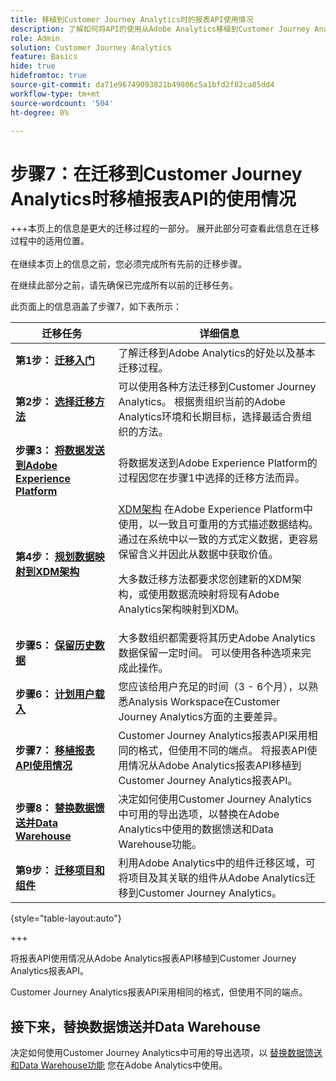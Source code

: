 ```yaml
---
title: 移植到Customer Journey Analytics时的报表API使用情况
description: 了解如何将API的使用从Adobe Analytics移植到Customer Journey Analytics
role: Admin
solution: Customer Journey Analytics
feature: Basics
hide: true
hidefromtoc: true
source-git-commit: da71e96749093821b49806c5a1bfd2f82ca85dd4
workflow-type: tm+mt
source-wordcount: '504'
ht-degree: 0%

---
```


# 步骤7：在迁移到Customer Journey Analytics时移植报表API的使用情况

+++本页上的信息是更大的迁移过程的一部分。 展开此部分可查看此信息在迁移过程中的适用位置。 </br></br>在继续本页上的信息之前，您必须完成所有先前的迁移步骤。

在继续此部分之前，请先确保已完成所有以前的迁移任务。

此页面上的信息涵盖了步骤7，如下表所示：

| 迁移任务 | 详细信息 |
|---------|----------|
| **第1步： [迁移入门](/help/getting-started/cja-migration/cja-migration-getstarted.md)** | 了解迁移到Adobe Analytics的好处以及基本迁移过程。 |
| **第2步： [选择迁移方法](/help/getting-started/cja-migration/cja-migration-method.md)** | 可以使用各种方法迁移到Customer Journey Analytics。 根据贵组织当前的Adobe Analytics环境和长期目标，选择最适合贵组织的方法。 |
| **步骤3： [将数据发送到Adobe Experience Platform](/help/getting-started/cja-migration/cja-migration-send-to-platform.md)** | 将数据发送到Adobe Experience Platform的过程因您在步骤1中选择的迁移方法而异。 |
| **第4步： [规划数据映射到XDM架构](/help/getting-started/cja-migration/cja-migration-xdm.md)** | [XDM架构](https://experienceleague.adobe.com/en/docs/experience-platform/xdm/home#xdm-schemas) 在Adobe Experience Platform中使用，以一致且可重用的方式描述数据结构。 通过在系统中以一致的方式定义数据，更容易保留含义并因此从数据中获取价值。<p>大多数迁移方法都要求您创建新的XDM架构，或使用数据流映射将现有Adobe Analytics架构映射到XDM。</p> |
| **步骤5： [保留历史数据](/help/getting-started/cja-migration/cja-migration-historical-data.md)** | 大多数组织都需要将其历史Adobe Analytics数据保留一定时间。 可以使用各种选项来完成此操作。 |
| **步骤6： [计划用户载入](/help/getting-started/cja-migration/cja-migration-onboarding.md)** | 您应该给用户充足的时间（3 - 6个月），以熟悉Analysis Workspace在Customer Journey Analytics方面的主要差异。 |
| <span class="preview">**步骤7： [移植报表API使用情况](/help/getting-started/cja-migration/cja-migration-api.md)**</span> | <span class="preview">Customer Journey Analytics报表API采用相同的格式，但使用不同的端点。 将报表API使用情况从Adobe Analytics报表API移植到Customer Journey Analytics报表API。</span> |
| **步骤8： [替换数据馈送并Data Warehouse](/help/getting-started/cja-migration/cja-migration-export-options.md)** | 决定如何使用Customer Journey Analytics中可用的导出选项，以替换在Adobe Analytics中使用的数据馈送和Data Warehouse功能。 |
| **第9步： [迁移项目和组件](/help/getting-started/cja-migration/cja-migration-projects.md)** | 利用Adobe Analytics中的组件迁移区域，可将项目及其关联的组件从Adobe Analytics迁移到Customer Journey Analytics。 |

{style="table-layout:auto"}

+++

将报表API使用情况从Adobe Analytics报表API移植到Customer Journey Analytics报表API。

Customer Journey Analytics报表API采用相同的格式，但使用不同的端点。

## 接下来，替换数据馈送并Data Warehouse

决定如何使用Customer Journey Analytics中可用的导出选项，以 [替换数据馈送和Data Warehouse功能](/help/getting-started/cja-migration/cja-migration-export-options.md) 您在Adobe Analytics中使用。